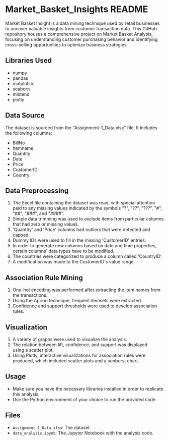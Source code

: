 # Market_Basket_Insights README
Market Basket Insight is a data mining technique used by retail businesses to uncover valuable insights from customer transaction data. This GitHub repository houses a comprehensive project on Market Basket Analysis, focusing on understanding customer purchasing behavior and identifying cross-selling opportunities to optimize business strategies.

## Libraries Used
- numpy
- pandas
- matplotlib
- seaborn
- mlxtend
- plotly

## Data Source
The dataset is sourced from the "Assignment-1_Data.xlsx" file. It includes the following columns:
- BillNo
- Itemname
- Quantity
- Date
- Price
- CustomerID
- Country

## Data Preprocessing
1. The Excel file containing the dataset was read, with special attention paid to any missing values indicated by the symbols "?", "??", "???", "#", "##", "###", and "####".
2. Simple data trimming was used to exclude items from particular columns that had zero or missing values.
3. 'Quantity' and 'Price' columns had outliers that were detected and capped.
4. Dummy IDs were used to fill in the missing 'CustomerID' entries.
5. In order to generate new columns based on date and time properties, certain columns' data types have to be modified.
6. The countries were categorized to produce a column called 'CountryID'.
7. A modification was made to the CustomerID's value range.

## Association Rule Mining
1. One-hot encoding was performed after extracting the item names from the transactions.
2. Using the Apriori technique, frequent itemsets were extracted.
3. Confidence and support thresholds were used to develop association rules.

## Visualization
1. A variety of graphs were used to visualize the analysis.
2. The relation between lift, confidence, and support was displayed using a scatter plot.
3. Using Plotly, interactive visualizations for association rules were produced, which included scatter plots and a sunburst chart.

## Usage
- Make sure you have the necessary libraries installed in order to replicate this analysis.
- Use the Python environment of your choice to run the provided code.


## Files
- `Assignment-1_Data.xlsx`: The dataset.
- `data_analysis.ipynb`: The Jupyter Notebook with the analysis code.
